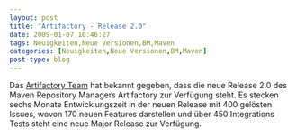 ```yaml
---
layout: post
title: "Artifactory - Release 2.0"
date: 2009-01-07 10:46:27
tags: Neuigkeiten,Neue Versionen,BM,Maven
categories: [Neuigkeiten,Neue Versionen,BM,Maven]
post-type: blog
---
```

Das <a href="http://blogs.jfrog.org/2009/01/artifactory-20-has-been-released.html">Artifactory Team</a> hat bekannt gegeben, dass die neue Release 2.0 des Maven Repository Managers Artifactory zur Verfügung steht. Es stecken sechs Monate Entwicklungszeit in der neuen Release mit 400 gelösten Issues, wovon 170 neuen Features darstellen und über 450 Integrations Tests steht eine neue Major Release zur Verfügung. 

